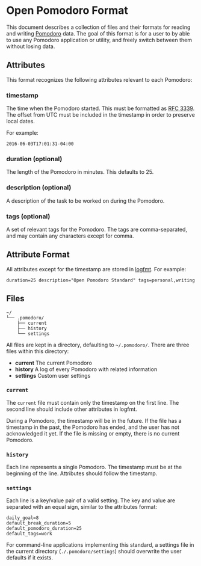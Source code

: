 # Open Pomodoro Format

This document describes a collection of files and their formats for reading and writing [Pomodoro](https://en.wikipedia.org/wiki/Pomodoro_Technique) data.
The goal of this format is for a user to by able to use any Pomodoro application or utility,
and freely switch between them without losing data.

## Attributes

This format recognizes the following attributes relevant to each Pomodoro:

### timestamp

The time when the Pomodoro started.
This must be formatted as [RFC 3339](https://en.wikipedia.org/wiki/RFC_3339).
The offset from UTC must be included in the timestamp in order to preserve local dates.

For example:

```
2016-06-03T17:01:31-04:00
```

### duration (optional)

The length of the Pomodoro in minutes.
This defaults to 25.

### description (optional)

A description of the task to be worked on during the Pomodoro.

### tags (optional)

A set of relevant tags for the Pomodoro.
The tags are comma-separated, and may contain any characters except for comma.

## Attribute Format

All attributes except for the timestamp are stored in [logfmt](https://brandur.org/logfmt).
For example:

```
duration=25 description="Open Pomodoro Standard" tags=personal,writing
```

## Files

```
~/
└── .pomodoro/
    ├── current
    ├── history
    └── settings
```

All files are kept in a directory, defaulting to `~/.pomodoro/`.
There are three files within this directory:

* **current** The current Pomodoro
* **history** A log of every Pomodoro with related information
* **settings** Custom user settings

### `current`

The `current` file must contain only the timestamp on the first line.
The second line should include other attributes in logfmt.

During a Pomodoro, the timestamp will be in the future.
If the file has a timestamp in the past, the Pomodoro has ended, and the user has not acknowledged it yet.
If the file is missing or empty, there is no current Pomodoro.

### `history`

Each line represents a single Pomodoro.
The timestamp must be at the beginning of the line.
Attributes should follow the timestamp.

### `settings`

Each line is a key/value pair of a valid setting.
The key and value are separated with an equal sign, similar to the attributes format:

```
daily_goal=8
default_break_duration=5
default_pomodoro_duration=25
default_tags=work
```

For command-line applications implementing this standard, a settings file in the current directory (`./.pomodoro/settings`) should overwrite the user defaults if it exists.
